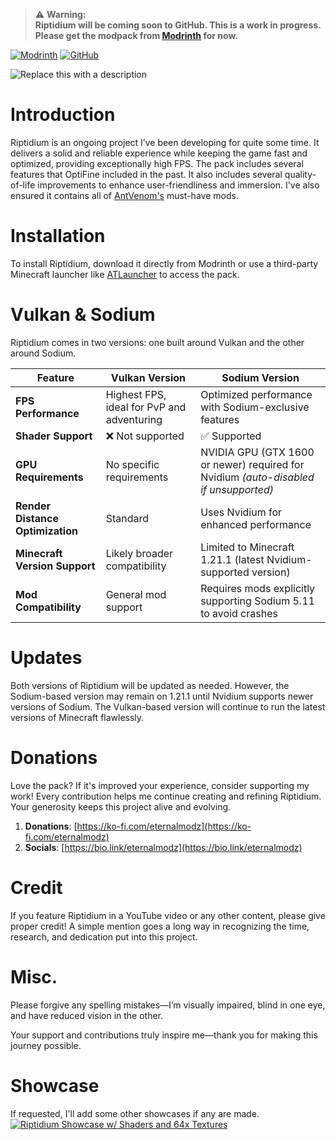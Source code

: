 > ⚠️ **Warning:**  
> **Riptidium will be coming soon to GitHub. This is a work in progress.  
> Please get the modpack from [Modrinth](https://modrinth.com/modpack/riptidium) for now.**

[![Modrinth](https://cdn.jsdelivr.net/npm/@intergrav/devins-badges@3/assets/cozy/available/modrinth_vector.svg)](https://modrinth.com/modpack/riptidium)
[![GitHub](https://cdn.jsdelivr.net/npm/@intergrav/devins-badges@3/assets/cozy/available/github_vector.svg)](https://github.com/EternalModz/Riptidium)

![Replace this with a description](https://cdn.modrinth.com/data/cached_images/628b9d6c56bc0f61e67b0b9d47bd3dd05fbdea36.png)

# Introduction
Riptidium is an ongoing project I’ve been developing for quite some time. It delivers a solid and reliable experience while keeping the game fast and optimized, providing exceptionally high FPS. The pack includes several features that OptiFine included in the past. It also includes several quality-of-life improvements to enhance user-friendliness and immersion. I've also ensured it contains all of [AntVenom's](https://youtube.com/AntVenom) must-have mods.

# Installation
To install Riptidium, download it directly from Modrinth or use a third-party Minecraft launcher like [ATLauncher](https://atlauncher.com/) to access the pack.

# Vulkan & Sodium
Riptidium comes in two versions: one built around Vulkan and the other around Sodium.

| Feature      | Vulkan Version | Sodium Version |
|-------------|---------------|---------------|
| **FPS Performance** | Highest FPS, ideal for PvP and adventuring | Optimized performance with Sodium-exclusive features |
| **Shader Support** | ❌ Not supported | ✅ Supported |
| **GPU Requirements** | No specific requirements | NVIDIA GPU (GTX 1600 or newer) required for Nvidium *(auto-disabled if unsupported)* |
| **Render Distance Optimization** | Standard | Uses Nvidium for enhanced performance |
| **Minecraft Version Support** | Likely broader compatibility | Limited to Minecraft 1.21.1 (latest Nvidium-supported version) |
| **Mod Compatibility** | General mod support | Requires mods explicitly supporting Sodium 5.11 to avoid crashes |

# Updates
Both versions of Riptidium will be updated as needed. However, the Sodium-based version may remain on 1.21.1 until Nvidium supports newer versions of Sodium. The Vulkan-based version will continue to run the latest versions of Minecraft flawlessly.

# Donations
Love the pack? If it's improved your experience, consider supporting my work! Every contribution helps me continue creating and refining Riptidium. Your generosity keeps this project alive and evolving.

1. **Donations**: [https://ko-fi.com/eternalmodz](https://ko-fi.com/eternalmodz)
2. **Socials**: [https://bio.link/eternalmodz](https://bio.link/eternalmodz)

# Credit
If you feature Riptidium in a YouTube video or any other content, please give proper credit! A simple mention goes a long way in recognizing the time, research, and dedication put into this project.

# Misc.
Please forgive any spelling mistakes—I’m visually impaired, blind in one eye, and have reduced vision in the other.

Your support and contributions truly inspire me—thank you for making this journey possible.

# Showcase
If requested, I'll add some other showcases if any are made.
[![Riptidium Showcase w/ Shaders and 64x Textures](https://img.youtube.com/vi/Tl2rLrc3jE0/0.jpg)](https://www.youtube.com/watch?v=Tl2rLrc3jE0)
